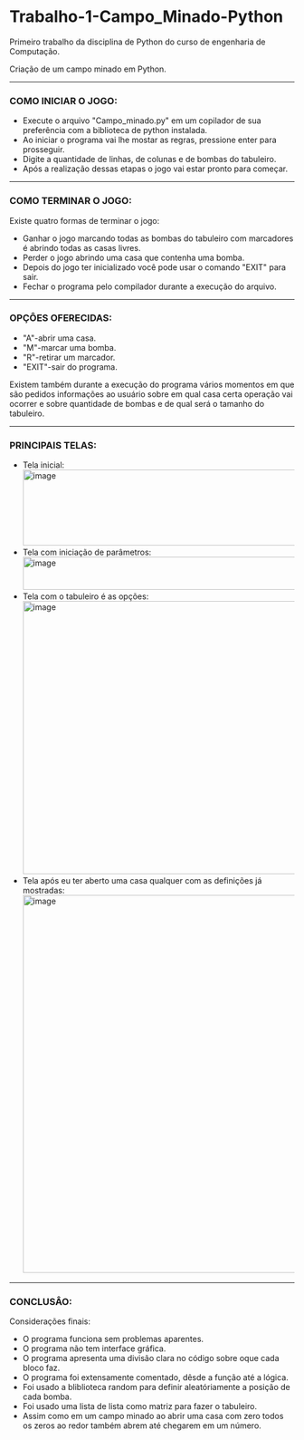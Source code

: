 # Trabalho-1-Campo_Minado-Python
Primeiro trabalho da disciplina de Python do curso de engenharia de Computação.

Criação de um campo minado em Python.

---

### COMO INICIAR O JOGO:

- Execute o arquivo "Campo_minado.py" em um copilador de sua preferência com a biblioteca de python instalada.
- Ao iniciar o programa vai lhe mostar as regras, pressione enter para prosseguir.
- Digite a quantidade de linhas, de colunas e de bombas do tabuleiro.
- Após a realização dessas etapas o jogo vai estar pronto para começar.

---

### COMO TERMINAR O JOGO:

Existe quatro formas de terminar o jogo:

- Ganhar o jogo marcando todas as bombas do tabuleiro com marcadores é abrindo todas as casas livres.
- Perder o jogo abrindo uma casa que contenha uma bomba.
- Depois do jogo ter inicializado você pode usar o comando "EXIT" para sair.
- Fechar o programa pelo compilador durante a execução do arquivo.

---

### OPÇÔES OFERECIDAS:

- "A"-abrir uma casa.
- "M"-marcar uma bomba.
- "R"-retirar um marcador.
- "EXIT"-sair do programa.

Existem também durante a execução do programa vários momentos em que são pedidos informações ao usuário sobre em qual casa certa operação vai ocorrer e sobre quantidade de bombas e de qual será o tamanho do tabuleiro.

---

### PRINCIPAIS TELAS:

- Tela inicial:
  <img width="829" height="134" alt="image" src="https://github.com/user-attachments/assets/b497517d-d190-41cb-ae25-4ae2b137da42" />
- Tela com iniciação de parâmetros:
  <img width="827" height="58" alt="image" src="https://github.com/user-attachments/assets/0501d087-3eb2-40bc-b204-da0967b8649f" />
- Tela com o tabuleiro é as opções:
  <img width="815" height="482" alt="image" src="https://github.com/user-attachments/assets/bab80355-8530-4f28-ae70-5ee63f57e4b6" />
- Tela após eu ter aberto uma casa qualquer com as definições já mostradas:
  <img width="660" height="667" alt="image" src="https://github.com/user-attachments/assets/dd432654-8206-441c-a0f6-a11305f54c11" />

---

### CONCLUSÂO:

Considerações finais:
  - O programa funciona sem problemas aparentes.
  - O programa não tem interface gráfica.
  - O programa apresenta uma divisão clara no código sobre oque cada bloco faz.
  - O programa foi extensamente comentado, dêsde a função até a lógica.
  - Foi usado a bliblioteca random para definir aleatóriamente a posição de cada bomba.
  - Foi usado uma lista de lista como matriz para fazer o tabuleiro.
  - Assim como em um campo minado ao abrir uma casa com zero todos os zeros ao redor também abrem até chegarem em um número. 

  




